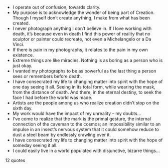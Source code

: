  - I operate out of confusion, towards clarity.
 - My purpose is to acknowledge the wonder of being part of Creation. Though I myself don’t create anything, I make from what has been created.
 - I never photograph anything I don’t believe in. If I love working with death, it’s because even in death I find this power of reality that no sculptor or painter could recreate, not even a Michelangelo or a Da Vinci.
 - If there is pain in my photographs, it relates to the pain in my own existence.
 - Extreme things are like miracles. Nothing is as boring as a person who is just okay.
 - I wanted my photographs to be as powerful as the last thing a person sees or remembers before death.
 - I have consecrated my life to changing matter into spirit with the hope of one day seeing it all. Seeing in its total form, while wearing the mask, from the distance of death. And there, in the eternal destiny, to seek the face I had before the world was made.
 - Artists are the people among us who realize creation didn’t stop on the sixth day.
 - My work would have the impact of my unreality – my doubts...
 - I’ve come to realize that the mark is the primal gesture, the internal connection of the caveman to the cosmos; an impossibility similar to an impulse in an insect’s nervous system that it could somehow reduce to dust a steel beam by endlessly crawling over it.
 - I have consecrated my life to changing matter into spirit with the hope of someday seeing it all.
 - I could easily live in a world populated with disjunctive, bizarre things...

12 quotes